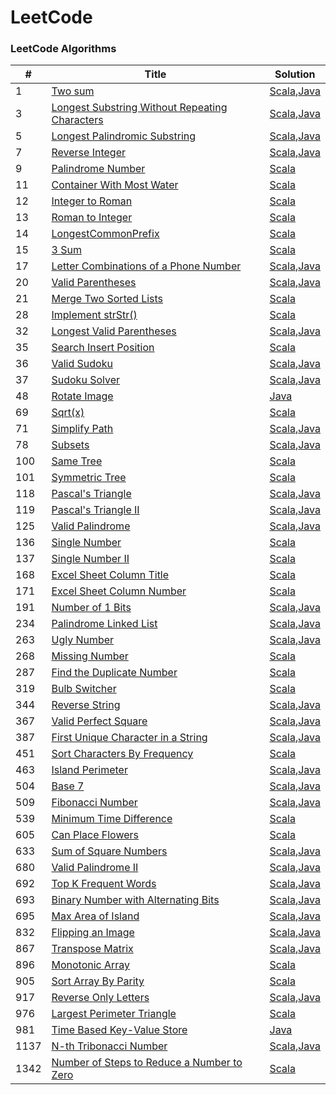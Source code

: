 LeetCode
========

### LeetCode Algorithms

| # | Title | Solution | 
|---| ----- | -------- | 
|   1|[Two sum](https://leetcode.com/problems/two-sum/)|[Scala](src/solutions/scala/N1TwoSum.scala),[Java](src/solutions/java/N1TwoSum.java)|
|   3|[Longest Substring Without Repeating Characters](https://leetcode.com/longest-substring-without-repeating-characters/)|[Scala](src/solutions/scala/N3LongestSubstring.scala),[Java](src/solutions/java/N3LongestSubstring.java)|
|   5|[Longest Palindromic Substring](https://leetcode.com/problems/longest-palindromic-substring/)|[Scala](src/solutions/scala/N5LongestPalindromicSubstring.scala),[Java](src/solutions/java/N5LongestPalindromicSubstring.java)|
|   7|[Reverse Integer](https://leetcode.com/problems/reverse-integer/)|[Scala](src/solutions/scala/N7ReverseInteger.scala),[Java](src/solutions/java/N7ReverseInteger.java)|
|   9|[Palindrome Number](https://leetcode.com/problems/palindrome-number/)|[Scala](src/solutions/scala/N9PalindromeNumber.scala)|
|  11|[Container With Most Water](https://leetcode.com/problems/container-with-most-water/)|[Scala](src/solutions/scala/N11ContainerWithMostWater.scala)|
|  12|[Integer to Roman](https://leetcode.com/problems/integer-to-roman/)|[Scala](src/solutions/scala/N12N13Roman.scala)|
|  13|[Roman to Integer](https://leetcode.com/problems/roman-to-integer/)|[Scala](src/solutions/scala/N12N13Roman.scala)|
|  14|[LongestCommonPrefix](https://leetcode.com/problems/longest-common-prefix/)|[Scala](src/solutions/scala/N14LongestCommonPrefix.scala)|
|  15|[3 Sum](https://leetcode.com/problems/3sum/)|[Scala](src/solutions/scala/N15ThreeSum.scala)|
|  17|[Letter Combinations of a Phone Number](https://leetcode.com/problems/letter-combinations-of-a-phone-number/)|[Scala](src/solutions/scala/N17PhoneNumber.scala),[Java](src/solutions/java/N17PhoneNumber.java)|
|  20|[Valid Parentheses](https://leetcode.com/problems/valid-parentheses/)|[Scala](src/solutions/scala/N20N32Parentheses.scala),[Java](src/solutions/java/N20N32Parentheses.java)|
|  21|[Merge Two Sorted Lists](https://leetcode.com/problems/merge-two-sorted-lists/)|[Scala](src/solutions/scala/N21MergeTwoSortedLists.scala)|
|  28|[Implement strStr()](https://leetcode.com/problems/implement-strstr)|[Scala](src/solutions/scala/N28ImplementStrStr.scala)|
|  32|[Longest Valid Parentheses](https://leetcode.com/problems/longest-valid-parentheses)|[Scala](src/solutions/scala/N20N32Parentheses.scala),[Java](src/solutions/java/N20N32Parentheses.java)|
|  35|[Search Insert Position](https://leetcode.com/problems/search-insert-position/)|[Scala](src/solutions/scala/N35SearchInsertPosition.scala)|
|  36|[Valid Sudoku](https://leetcode.com/problems/valid-sudoku)|[Scala](src/solutions/scala/N36ValidSudoku.scala),[Java](src/solutions/java/N36ValidSudoku.java)|
|  37|[Sudoku Solver](https://leetcode.com/problems/sudoku-solver)|[Scala](src/solutions/scala/N37SudokuSolver.scala),[Java](src/solutions/java/N37SudokuSolver.java)|
|  48|[Rotate Image](https://leetcode.com/problems/rotate-image/)|[Java](src/solutions/java/N48RotateImage.java)|
|  69|[Sqrt(x)](https://leetcode.com/problems/sqrtx/)|[Scala](src/solutions/scala/N69Sqrtx.scala)|
|  71|[Simplify Path](https://leetcode.com/problems/simplify-path/)|[Scala](src/solutions/scala/N71SimplifyPath.scala),[Java](src/solutions/java/N71SimplifyPath.java)|
|  78|[Subsets](https://leetcode.com/problems/subsets/)|[Scala](src/solutions/scala/N78Subsets.scala),[Java](src/solutions/java/N78Subsets.java)|
| 100|[Same Tree](https://leetcode.com/problems/same-tree/)|[Scala](src/solutions/scala/N100N101Tree.scala)|
| 101|[Symmetric Tree](https://leetcode.com/problems/symmetric-tree/)|[Scala](src/solutions/scala/N100N101Tree.scala)|
| 118|[Pascal's Triangle](https://leetcode.com/problems/pascals-triangle/)|[Scala](src/solutions/scala/N118N119PascalTriangle.scala),[Java](src/solutions/java/N118N119PascalTriangle.java)|
| 119|[Pascal's Triangle II](https://leetcode.com/problems/pascals-triangle-ii/)|[Scala](src/solutions/scala/N118N119PascalTriangle.scala),[Java](src/solutions/java/N118N119PascalTriangle.java)|
| 125|[Valid Palindrome](https://leetcode.com/problems/valid-palindrome/)|[Scala](src/solutions/scala/N125N680ValidPalindrome.scala),[Java](src/solutions/java/N125N680ValidPalindrome.java)|
| 136|[Single Number](https://leetcode.com/problems/single-number/)|[Scala](src/solutions/scala/N136N137N268N287SingleNumber.scala)|
| 137|[Single Number II](https://leetcode.com/problems/single-number-ii/)|[Scala](src/solutions/scala/N136N137N268N287SingleNumber.scala)|
| 168|[Excel Sheet Column Title](https://leetcode.com/problems/excel-sheet-column-title/)|[Scala](src/solutions/scala/N168N171ExcelColumn.scala)|
| 171|[Excel Sheet Column Number](https://leetcode.com/problems/excel-sheet-column-number/)|[Scala](src/solutions/scala/N168N171ExcelColumn.scala)|
| 191|[Number of 1 Bits](https://leetcode.com/problems/number-of-1-bits/)|[Scala](src/solutions/scala/N191N693Bits.scala),[Java](src/solutions/java/N191N693Bits.java)|
| 234|[Palindrome Linked List](https://leetcode.com/problems/palindrome-linked-list/)|[Scala](src/solutions/scala/N234PalindromeLinkedList.scala),[Java](src/solutions/java/N234PalindromeLinkedList.java)|
| 263|[Ugly Number](https://leetcode.com/problems/ugly-number/)|[Scala](src/solutions/scala/N263UglyNumber.scala),[Java](src/solutions/java/N263UglyNumber.java)|
| 268|[Missing Number](https://leetcode.com/problems/missing-number/)|[Scala](src/solutions/scala/N136N137N268N287SingleNumber.scala)|
| 287|[Find the Duplicate Number](https://leetcode.com/find-the-duplicate-number/)|[Scala](src/solutions/scala/N136N137N268N287SingleNumber.scala)|
| 319|[Bulb Switcher](https://leetcode.com/problems/bulb-switcher/)|[Scala](src/solutions/scala/N319BulbSwitcher.scala)|
| 344|[Reverse String](https://leetcode.com/problems/reverse-string/)|[Scala](src/solutions/scala/N344ReverseString.scala),[Java](src/solutions/java/N344ReverseString.java)|
| 367|[Valid Perfect Square](https://leetcode.com/valid-perfect-square/)|[Scala](src/solutions/scala/N367ValidPerfectSquare.scala),[Java](src/solutions/java/N367ValidPerfectSquare.java)|
| 387|[First Unique Character in a String](https://leetcode.com/first-unique-character-in-a-string/)|[Scala](src/solutions/scala/N387FirstUniqueCharacter.scala),[Java](src/solutions/java/N387FirstUniqueCharacter.java)|
| 451|[Sort Characters By Frequency](https://leetcode.com/problems/sort-characters-by-frequency/)|[Scala](src/solutions/scala/N451SortCharactersByFrequency.scala)|
| 463|[Island Perimeter](https://leetcode.com/problems/island-perimeter/)|[Scala](src/solutions/scala/N463IslandPerimeter.scala),[Java](src/solutions/java/N463IslandPerimeter.java)|
| 504|[Base 7](https://leetcode.com/problems/base-7/)|[Scala](src/solutions/scala/N504Base7.scala),[Java](src/solutions/java/N504Base7.java)|
| 509|[Fibonacci Number](https://leetcode.com/problems/fibonacci-number/)|[Scala](src/solutions/scala/N509FibonacciNumber.scala),[Java](src/solutions/java/N509FibonacciNumber.java)|
| 539|[Minimum Time Difference](https://leetcode.com/problems/minimum-time-difference/)|[Scala](src/solutions/scala/N539MinTimeDifference.scala)|
| 605|[Can Place Flowers](https://leetcode.com/problems/can-place-flowers/)|[Scala](src/solutions/scala/N605CanPlaceFlowers.scala)|
| 633|[Sum of Square Numbers](https://leetcode.com/problems/sum-of-square-numbers/)|[Scala](src/solutions/scala/N633SumOfSquareNumbers.scala),[Java](src/solutions/java/N633SumOfSquareNumbers.java)|
| 680|[Valid Palindrome II](https://leetcode.com/problems/valid-palindrome-ii/)|[Scala](src/solutions/scala/N125N680ValidPalindrome.scala),[Java](src/solutions/java/N125N680ValidPalindrome.java)|
| 692|[Top K Frequent Words](https://leetcode.com/problems/top-k-frequent-words/)|[Scala](src/solutions/scala/N692TopKFrequentWords.scala),[Java](src/solutions/java/N692TopKFrequentWords.java)|
| 693|[Binary Number with Alternating Bits](https://leetcode.com/problems/binary-number-with-alternating-bits/)|[Scala](src/solutions/scala/N191N693Bits.scala),[Java](src/solutions/java/N191N693Bits.java)|
| 695|[Max Area of Island](https://leetcode.com/problems/max-area-of-island/)|[Scala](src/solutions/scala/N695MaxAreaOfIsland.scala),[Java](src/solutions/java/N695MaxAreaOfIsland.java)|
| 832|[Flipping an Image](https://leetcode.com/problems/flipping-an-image/)|[Scala](src/solutions/scala/N832FlippingAnImage.scala),[Java](src/solutions/java/N832FlippingAnImage.java)|
| 867|[Transpose Matrix](https://leetcode.com/problems/transpose-matrix/)|[Scala](src/solutions/scala/N867TransposeMatrix.scala),[Java](src/solutions/java/N867TransposeMatrix.java)|
| 896|[Monotonic Array](https://leetcode.com/problems/monotonic-array/)|[Scala](src/solutions/scala/N896MonotonicArray.scala)|
| 905|[Sort Array By Parity](https://leetcode.com/problems/sort-array-by-parity/)|[Scala](src/solutions/scala/N905SortArrayByParity.scala)|
| 917|[Reverse Only Letters](https://leetcode.com/problems/reverse-only-letters/)|[Scala](src/solutions/scala/N917ReverseOnlyLetters.scala),[Java](src/solutions/java/N917ReverseOnlyLetters.java)|
| 976|[Largest Perimeter Triangle](https://leetcode.com/problems/largest-perimeter-triangle/)|[Scala](src/solutions/scala/N976LargestPerimeterTriangle.scala)|
| 981|[Time Based Key-Value Store](https://leetcode.com/problems/time-based-key-value-store/)|[Java](src/solutions/java/N981TimeBasedStore.java)|
|1137|[N-th Tribonacci Number](https://leetcode.com/problems/n-th-tribonacci-number/)|[Scala](src/solutions/scala/N1137TribonacciNumber.scala),[Java](src/solutions/java/N1137TribonacciNumber.java)|
|1342|[Number of Steps to Reduce a Number to Zero](https://leetcode.com/problems/number-of-steps-to-reduce-a-number-to-zero/)|[Scala](src/solutions/scala/N1342ReduceNumberToZero.scala)|